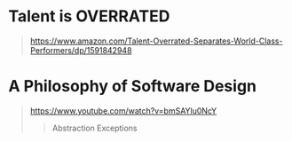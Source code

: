 # Talent is OVERRATED
> https://www.amazon.com/Talent-Overrated-Separates-World-Class-Performers/dp/1591842948


# A Philosophy of Software Design
> https://www.youtube.com/watch?v=bmSAYlu0NcY
>> Abstraction
>> Exceptions
>> 
